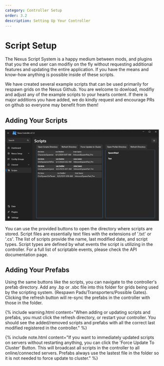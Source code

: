 ```yaml
---
category: Controller Setup
order: 3.2
description: Setting Up Your Controller
---
```


# Script Setup

The Nexus Script System is a happy medium between mods, and plugins that you the end user can modifiy on the fly without requesting additional features and updating the entire application. If you have the means and know-how anything is possible inside of these scripts.

We have created several example scripts that can be used primarily for respawn grids on the Nexus Github. You are welcome to dowload, modifiy and adjust any of the example scripts to your hearts content. If there is major additions you have added, we do kindly request and encourage PRs on github so everyone may benefit from them!



## Adding Your Scripts
![](/img/ControllerScripts.png)

You can use the provided buttons to open the directory where scripts are stored. Script files are essentially text files with the extensions of '.txt' or '.cs'. The list of scripts provide the name, last modified date, and script types. Script types are defined by what events the script is utilizing in the controller. For a full list of scriptable events, please check the API documentation page.

## Adding Your Prefabs
Using the same buttons like the scripts, you can navigate to the controller's prefab directory. Add any .bp or .sbc file into this folder for grids being used by the scripting system. (Respawn Pads/Transporters/Possible Gates). Clicking the refresh button will re-sync the prefabs in the controller with those in the folder.


{% include warning.html content="When adding or updating scripts and prefabs, you must click the refresh directory, or restart your controller. You should see the added/removed scripts and prefabs with all the correct last modified registered in the controller." %}

{% include note.html content="If you want to immediately updated scripts on servers without restarting anything, you can click the 'Force Update To Cluster' Button. This will broadcast all scripts in the controller to all online/connected servers. Prefabs always use the lastest file in the folder so it is not needed to force update to cluster." %}



